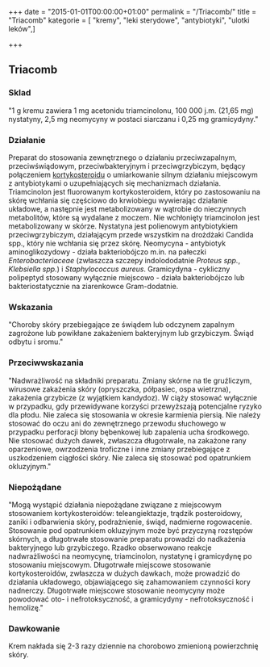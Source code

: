 +++
date = "2015-01-01T00:00:00+01:00"
permalink = "/Triacomb/"
title = "Triacomb"
kategorie = [ "kremy", "leki sterydowe", "antybiotyki", "ulotki leków",]

+++

Triacomb
--------

### Sklad

"1 g kremu zawiera 1 mg acetonidu triamcinolonu, 100 000 j.m. (21,65 mg) nystatyny, 2,5 mg neomycyny w postaci siarczanu i 0,25 mg gramicydyny."

### Działanie

Preparat do stosowania zewnętrznego o działaniu przeciwzapalnym, przeciwświądowym, przeciwbakteryjnym i przeciwgrzybiczym, będący połączeniem [kortykosteroidu](/atopedia/sterydy "wikilink") o umiarkowanie silnym działaniu miejscowym z antybiotykami o uzupełniających się mechanizmach działania. Triamcinolon jest fluorowanym kortykosteroidem, który po zastosowaniu na skórę wchłania się częściowo do krwiobiegu wywierając działanie układowe, a następnie jest metabolizowany w wątrobie do nieczynnych metabolitów, które są wydalane z moczem. Nie wchłonięty triamcinolon jest metabolizowany w skórze. Nystatyna jest polienowym antybiotykiem przeciwgrzybiczym, działającym przede wszystkim na drożdżaki Candida spp., który nie wchłania się przez skórę. Neomycyna - antybiotyk aminoglikozydowy - działa bakteriobójczo m.in. na pałeczki *Enterobacteriaceae* (zwłaszcza szczepy indolododatnie *Proteus spp.*, *Klebsiella spp.*) i *Staphylococcus aureus*. Gramicydyna - cykliczny polipeptyd stosowany wyłącznie miejscowo - działa bakteriobójczo lub bakteriostatycznie na ziarenkowce Gram-dodatnie.

### Wskazania

"Choroby skóry przebiegające ze świądem lub odczynem zapalnym zagrożone lub powikłane zakażeniem bakteryjnym lub grzybiczym. Świąd odbytu i sromu."

### Przeciwwskazania

"Nadwrażliwość na składniki preparatu. Zmiany skórne na tle gruźliczym, wirusowe zakażenia skóry (opryszczka, półpasiec, ospa wietrzna), zakażenia grzybicze (z wyjątkiem kandydoz). W ciąży stosować wyłącznie w przypadku, gdy przewidywane korzyści przewyższają potencjalne ryzyko dla płodu. Nie zaleca się stosowania w okresie karmienia piersią. Nie należy stosować do oczu ani do zewnętrznego przewodu słuchowego w przypadku perforacji błony bębenkowej lub zapalenia ucha środkowego. Nie stosować dużych dawek, zwłaszcza długotrwale, na zakażone rany oparzeniowe, owrzodzenia troficzne i inne zmiany przebiegające z uszkodzeniem ciągłości skóry. Nie zaleca się stosować pod opatrunkiem okluzyjnym."

### Niepożądane

"Mogą wystąpić działania niepożądane związane z miejscowym stosowaniem kortykosteroidów: teleangiektazje, trądzik posteroidowy, zaniki i odbarwienia skóry, podrażnienie, świąd, nadmierne rogowacenie. Stosowanie pod opatrunkiem okluzyjnym może być przyczyną rozstępów skórnych, a długotrwałe stosowanie preparatu prowadzi do nadkażenia bakteryjnego lub grzybiczego. Rzadko obserwowano reakcje nadwrażliwości na neomycynę, triamcinolon, nystatynę i gramicydynę po stosowaniu miejscowym. Długotrwałe miejscowe stosowanie kortykosteroidów, zwłaszcza w dużych dawkach, może prowadzić do działania układowego, objawiającego się zahamowaniem czynności kory nadnerczy. Długotrwałe miejscowe stosowanie neomycyny może powodować oto- i nefrotoksyczność, a gramicydyny - nefrotoksyczność i hemolizę."

### Dawkowanie

Krem nakłada się 2-3 razy dziennie na chorobowo zmienioną powierzchnię skóry.
